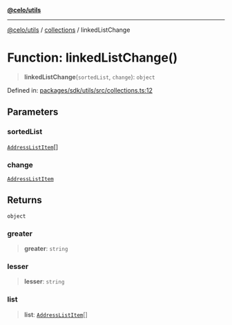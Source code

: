 [**@celo/utils**](../../README.md)

***

[@celo/utils](../../README.md) / [collections](../README.md) / linkedListChange

# Function: linkedListChange()

> **linkedListChange**(`sortedList`, `change`): `object`

Defined in: [packages/sdk/utils/src/collections.ts:12](https://github.com/celo-org/developer-tooling/blob/master/packages/sdk/utils/src/collections.ts#L12)

## Parameters

### sortedList

[`AddressListItem`](../type-aliases/AddressListItem.md)[]

### change

[`AddressListItem`](../type-aliases/AddressListItem.md)

## Returns

`object`

### greater

> **greater**: `string`

### lesser

> **lesser**: `string`

### list

> **list**: [`AddressListItem`](../type-aliases/AddressListItem.md)[]
